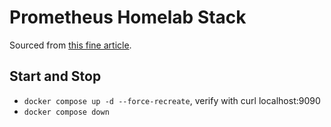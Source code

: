 # Prometheus Homelab Stack

Sourced from [this fine article](https://mxulises.medium.com/simple-prometheus-setup-on-docker-compose-f702d5f98579).

## Start and Stop

* `docker compose up -d --force-recreate`, verify with curl localhost:9090
* `docker compose down`
